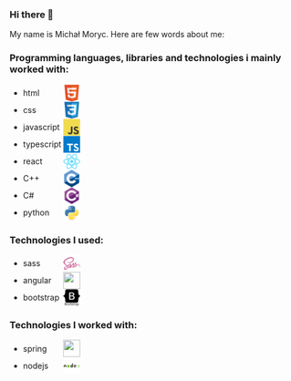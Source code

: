 ### Hi there 👋
My name is Michał Moryc. Here are few words about me:

<style> 
.container {
	display: flex;
    justify-content: space-between;
    align-items: center;
    width: 100px;
}
img {
	width: 30px;
    height: 30px;
}
</style>
</head>
<body>

<h3 align="left">Programming languages, libraries and technologies i mainly worked with:</h3>
<ul>
  <li><div class="container">html <img src="https://raw.githubusercontent.com/devicons/devicon/master/icons/html5/html5-original.svg"/></div></li>
  <li><div class="container">css <img src="https://raw.githubusercontent.com/devicons/devicon/master/icons/css3/css3-original.svg"/></div></li>
  <li><div class="container">javascript <img src="https://raw.githubusercontent.com/devicons/devicon/master/icons/javascript/javascript-original.svg"/></div></li>
  <li><div class="container">typescript <img src="https://raw.githubusercontent.com/devicons/devicon/master/icons/typescript/typescript-original.svg"/></div></li>
  <li><div class="container">react <img src="https://raw.githubusercontent.com/devicons/devicon/master/icons/react/react-original.svg"/></div></li>

  <li><div class="container">C++ <img src="https://raw.githubusercontent.com/devicons/devicon/master/icons/cplusplus/cplusplus-original.svg"/></div></li>
  <li><div class="container">C# <img src="https://raw.githubusercontent.com/devicons/devicon/master/icons/csharp/csharp-original.svg"/></div></li>
  <li><div class="container">python <img src="https://raw.githubusercontent.com/devicons/devicon/master/icons/python/python-original.svg"/></div></li>
  
</ul>

<h3 align="left">Technologies I used:</h3>
<ul>
  <li><div class="container">sass <img src="https://raw.githubusercontent.com/devicons/devicon/master/icons/sass/sass-original.svg"/></div></li>
  <li><div class="container">angular  <img src="https://angular.io/assets/images/logos/angular/angular.svg"/></div></li>
  <li><div class="container">bootstrap <img src="https://raw.githubusercontent.com/devicons/devicon/master/icons/bootstrap/bootstrap-plain-wordmark.svg"/></div></li>
</ul>

<h3 align="left">Technologies I worked with:</h3>
<ul>
  <li><div class="container">spring <img src="https://www.vectorlogo.zone/logos/springio/springio-icon.svg"/></div></li>
  <li><div class="container">nodejs  <img src="https://raw.githubusercontent.com/devicons/devicon/master/icons/nodejs/nodejs-original-wordmark.svg"/></div></li>
</ul>

